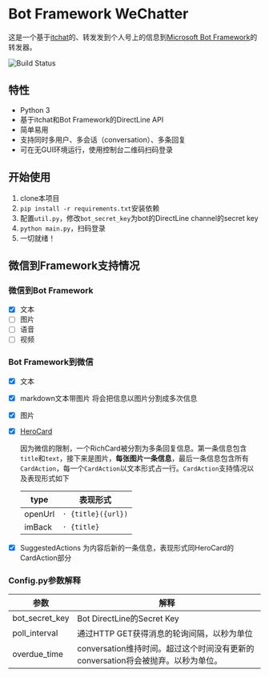 # Bot Framework WeChatter

这是一个基于[itchat](https://github.com/littlecodersh/ItChat)的、转发发到个人号上的信息到[Microsoft Bot Framework](https://dev.botframework.com/)的转发器。

![Build Status](https://travis-ci.org/njumsc/BotFrameworkWeChatter.svg?branch=master)

## 特性

- Python 3
- 基于itchat和Bot Framework的DirectLine API
- 简单易用
- 支持同时多用户、多会话（conversation）、多条回复
- 可在无GUI环境运行，使用控制台二维码扫码登录

## 开始使用

1. clone本项目
2. `pip install -r requirements.txt`安装依赖
3. 配置`util.py`，修改`bot_secret_key`为bot的DirectLine channel的secret key
4. `python main.py`，扫码登录
5. 一切就绪！

## 微信到Framework支持情况

### 微信到Bot Framework
- [x] 文本
- [ ] 图片
- [ ] 语音
- [ ] 视频

### Bot Framework到微信
- [x] 文本
- [x] markdown文本带图片 将会把信息以图片分割成多次信息 
- [x] 图片
- [x] [HeroCard](https://docs.microsoft.com/en-us/bot-framework/rest-api/bot-framework-rest-connector-add-rich-cards)

    因为微信的限制，一个RichCard被分割为多条回复信息。第一条信息包含 `title`和`text`，接下来是图片，**每张图片一条信息**，最后一条信息包含所有`CardAction`，每一个`CardAction`以文本形式占一行。`CardAction`支持情况以及表现形式如下

    | type | 表现形式|
    |----------|-------------|
    | openUrl | `· {title}({url})` |
    | imBack | `· {title}` |
- [x] SuggestedActions 为内容后新的一条信息，表现形式同HeroCard的CardAction部分

### Config.py参数解释

| 参数 | 解释 |
| --- | ---- |
| bot_secret_key | Bot DirectLine的Secret Key |
| poll_interval | 通过HTTP GET获得消息的轮询间隔，以秒为单位 |
| overdue_time | conversation维持时间。超过这个时间没有更新的conversation将会被抛弃。以秒为单位。|